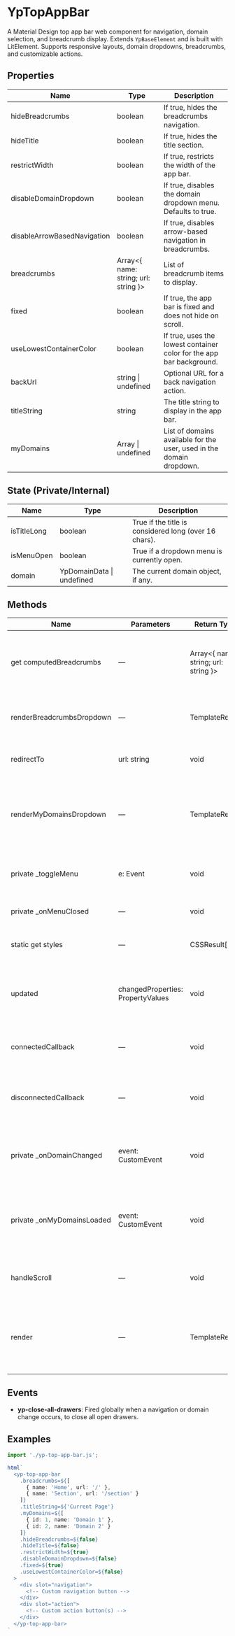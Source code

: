 # YpTopAppBar

A Material Design top app bar web component for navigation, domain selection, and breadcrumb display. Extends `YpBaseElement` and is built with LitElement. Supports responsive layouts, domain dropdowns, breadcrumbs, and customizable actions.

## Properties

| Name                      | Type                                         | Description                                                                                  |
|---------------------------|----------------------------------------------|----------------------------------------------------------------------------------------------|
| hideBreadcrumbs           | boolean                                      | If true, hides the breadcrumbs navigation.                                                   |
| hideTitle                 | boolean                                      | If true, hides the title section.                                                            |
| restrictWidth             | boolean                                      | If true, restricts the width of the app bar.                                                 |
| disableDomainDropdown     | boolean                                      | If true, disables the domain dropdown menu. Defaults to true.                                |
| disableArrowBasedNavigation | boolean                                    | If true, disables arrow-based navigation in breadcrumbs.                                     |
| breadcrumbs               | Array<{ name: string; url: string }>         | List of breadcrumb items to display.                                                         |
| fixed                     | boolean                                      | If true, the app bar is fixed and does not hide on scroll.                                   |
| useLowestContainerColor   | boolean                                      | If true, uses the lowest container color for the app bar background.                         |
| backUrl                   | string \| undefined                          | Optional URL for a back navigation action.                                                   |
| titleString               | string                                       | The title string to display in the app bar.                                                  |
| myDomains                 | Array<YpShortDomainList> \| undefined        | List of domains available for the user, used in the domain dropdown.                         |

## State (Private/Internal)

| Name          | Type                        | Description                                               |
|---------------|-----------------------------|-----------------------------------------------------------|
| isTitleLong   | boolean                     | True if the title is considered long (over 16 chars).     |
| isMenuOpen    | boolean                     | True if a dropdown menu is currently open.                |
| domain        | YpDomainData \| undefined   | The current domain object, if any.                        |

## Methods

| Name                    | Parameters                                   | Return Type   | Description                                                                                      |
|-------------------------|----------------------------------------------|---------------|--------------------------------------------------------------------------------------------------|
| get computedBreadcrumbs | —                                            | Array<{ name: string; url: string }> | Returns the computed breadcrumbs, prepending the current domain if available.                     |
| renderBreadcrumbsDropdown | —                                          | TemplateResult | Renders the breadcrumbs dropdown menu if applicable.                                             |
| redirectTo              | url: string                                  | void          | Redirects to the given URL and closes all drawers.                                               |
| renderMyDomainsDropdown | —                                            | TemplateResult | Renders the domain selection dropdown if enabled and multiple domains are available.             |
| private _toggleMenu     | e: Event                                     | void          | Toggles the open/close state of the dropdown menu.                                               |
| private _onMenuClosed   | —                                            | void          | Closes the dropdown menu.                                                                        |
| static get styles       | —                                            | CSSResult[]   | Returns the CSS styles for the component.                                                        |
| updated                 | changedProperties: PropertyValues            | void          | Lit lifecycle method, updates `isTitleLong` when `titleString` changes.                          |
| connectedCallback       | —                                            | void          | Lit lifecycle method, adds scroll and global event listeners.                                    |
| disconnectedCallback    | —                                            | void          | Lit lifecycle method, removes scroll and global event listeners.                                 |
| private _onDomainChanged| event: CustomEvent                           | void          | Handles the `yp-domain-changed` global event to update the current domain.                       |
| private _onMyDomainsLoaded | event: CustomEvent                        | void          | Handles the `yp-my-domains-loaded` global event to update the list of domains.                   |
| handleScroll            | —                                            | void          | Handles scroll events to hide/show the app bar if not fixed.                                     |
| render                  | —                                            | TemplateResult | Renders the app bar, including navigation, title, breadcrumbs, and action slots.                 |

## Events

- **yp-close-all-drawers**: Fired globally when a navigation or domain change occurs, to close all open drawers.

## Examples

```typescript
import './yp-top-app-bar.js';

html`
  <yp-top-app-bar
    .breadcrumbs=${[
      { name: 'Home', url: '/' },
      { name: 'Section', url: '/section' }
    ]}
    .titleString=${'Current Page'}
    .myDomains=${[
      { id: 1, name: 'Domain 1' },
      { id: 2, name: 'Domain 2' }
    ]}
    .hideBreadcrumbs=${false}
    .hideTitle=${false}
    .restrictWidth=${true}
    .disableDomainDropdown=${false}
    .fixed=${true}
    .useLowestContainerColor=${false}
  >
    <div slot="navigation">
      <!-- Custom navigation button -->
    </div>
    <div slot="action">
      <!-- Custom action button(s) -->
    </div>
  </yp-top-app-bar>
`
```
